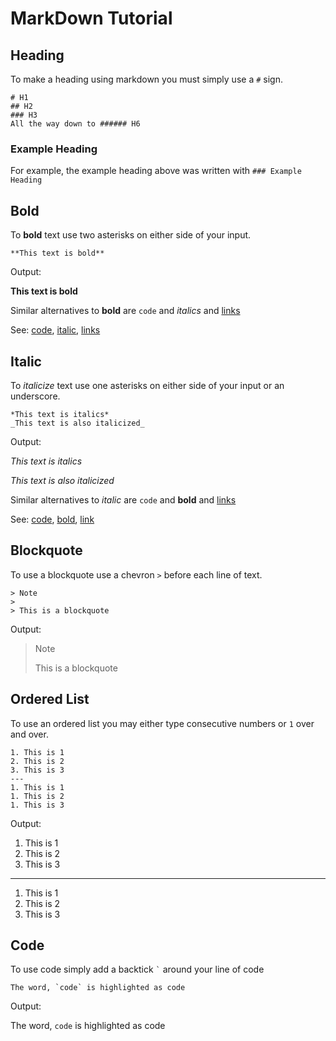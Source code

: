 # MarkDown Tutorial

## Heading

To make a heading using markdown you must simply use a `#` sign.

```
# H1
## H2
### H3
All the way down to ###### H6
```

### Example Heading

For example, the example heading above was written with `### Example Heading`

## Bold

To **bold** text use two asterisks on either side of your input.

```
**This text is bold**
```

Output:

**This text is bold**

Similar alternatives to **bold** are `code` and _italics_ and [links]()

See: [code](), [italic](#italic), [links]()

## Italic

To *italicize* text use one asterisks on either side of your input or an underscore.

```
*This text is italics*
_This text is also italicized_
```

Output: 

*This text is italics*

_This text is also italicized_

Similar alternatives to *italic* are `code` and **bold** and [links]()

See: [code](), [bold](#bold), [link]()

## Blockquote

To use a blockquote use a chevron `>` before each line of text.

```
> Note
> 
> This is a blockquote
```

Output:

> Note
>
> This is a blockquote

## Ordered List

To use an ordered list you may either type consecutive numbers or `1` over and over.

```
1. This is 1
2. This is 2
3. This is 3
---
1. This is 1
1. This is 2
1. This is 3
```

Output:
1. This is 1
2. This is 2
3. This is 3
---
1. This is 1
1. This is 2
1. This is 3

## Code

To use code simply add a backtick `` ` `` around your line of code

```
The word, `code` is highlighted as code
```

Output: 

The word, `code` is highlighted as code
